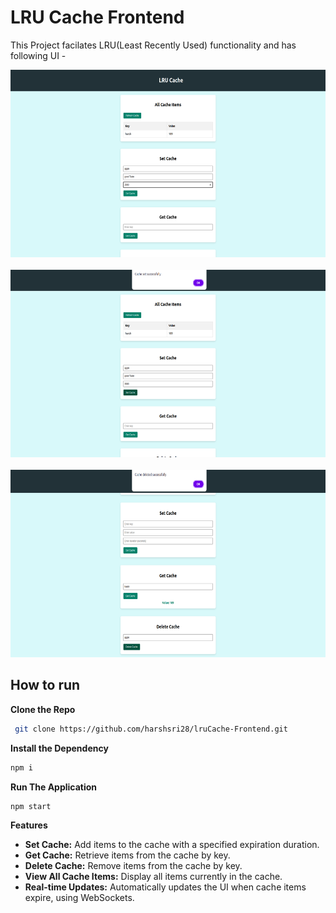 # LRU Cache Frontend

This Project facilates LRU(Least Recently Used) functionality and has following UI -

<div style="text-align: center;">
  <img src="images/process1.png" alt="UI 1" width="700" height="300">
  <br><br>
  <img src="images/process2.png" alt="UI 2" width="700" height="300">
  <br><br>
  <img src="images/process3.png" alt="UI 2" width="700" height="300">
</div>

## How to run

**Clone the Repo**

```sh
 git clone https://github.com/harshsri28/lruCache-Frontend.git
```

**Install the Dependency**

```sh
npm i
```

**Run The Application**

```sh
npm start
```

**Features**

- **Set Cache:** Add items to the cache with a specified expiration duration.
- **Get Cache:** Retrieve items from the cache by key.
- **Delete Cache:** Remove items from the cache by key.
- **View All Cache Items:** Display all items currently in the cache.
- **Real-time Updates:** Automatically updates the UI when cache items expire, using WebSockets.
